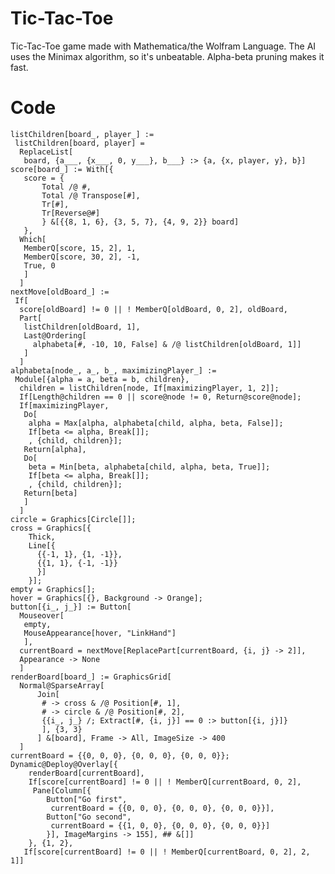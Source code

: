Tic-Tac-Toe
===========

Tic-Tac-Toe game made with Mathematica/the Wolfram Language. The AI uses the Minimax algorithm, so it's unbeatable. Alpha-beta pruning makes it fast.

Code
=========
	listChildren[board_, player_] := 
	 listChildren[board, player] = 
	  ReplaceList[
	   board, {a___, {x___, 0, y___}, b___} :> {a, {x, player, y}, b}]
	score[board_] := With[{
	   score = {
	       Total /@ #,
	       Total /@ Transpose[#],
	       Tr[#],
	       Tr[Reverse@#]
	       } &[{{8, 1, 6}, {3, 5, 7}, {4, 9, 2}} board]
	   },
	  Which[
	   MemberQ[score, 15, 2], 1,
	   MemberQ[score, 30, 2], -1,
	   True, 0
	   ]
	  ]
	nextMove[oldBoard_] :=
	 If[
	  score[oldBoard] != 0 || ! MemberQ[oldBoard, 0, 2], oldBoard,
	  Part[
	   listChildren[oldBoard, 1],
	   Last@Ordering[
	     alphabeta[#, -10, 10, False] & /@ listChildren[oldBoard, 1]]
	   ]
	  ]
	alphabeta[node_, a_, b_, maximizingPlayer_] := 
	 Module[{alpha = a, beta = b, children},
	  children = listChildren[node, If[maximizingPlayer, 1, 2]];
	  If[Length@children == 0 || score@node != 0, Return@score@node];
	  If[maximizingPlayer,
	   Do[
	    alpha = Max[alpha, alphabeta[child, alpha, beta, False]];
	    If[beta <= alpha, Break[]];
	    , {child, children}];
	   Return[alpha],
	   Do[
	    beta = Min[beta, alphabeta[child, alpha, beta, True]];
	    If[beta <= alpha, Break[]];
	    , {child, children}];
	   Return[beta]
	   ]
	  ]
	circle = Graphics[Circle[]];
	cross = Graphics[{
	    Thick,
	    Line[{
	      {{-1, 1}, {1, -1}},
	      {{1, 1}, {-1, -1}}
	      }]
	    }];
	empty = Graphics[];
	hover = Graphics[{}, Background -> Orange];
	button[{i_, j_}] := Button[
	  Mouseover[
	   empty,
	   MouseAppearance[hover, "LinkHand"]
	   ],
	  currentBoard = nextMove[ReplacePart[currentBoard, {i, j} -> 2]],
	  Appearance -> None
	  ]
	renderBoard[board_] := GraphicsGrid[
	  Normal@SparseArray[
	      Join[
	       # -> cross & /@ Position[#, 1],
	       # -> circle & /@ Position[#, 2],
	       {{i_, j_} /; Extract[#, {i, j}] == 0 :> button[{i, j}]}
	       ], {3, 3}
	      ] &[board], Frame -> All, ImageSize -> 400
	  ]
	currentBoard = {{0, 0, 0}, {0, 0, 0}, {0, 0, 0}};
	Dynamic@Deploy@Overlay[{
	    renderBoard[currentBoard], 
	    If[score[currentBoard] != 0 || ! MemberQ[currentBoard, 0, 2], 
	     Pane[Column[{
	        Button["Go first", 
	         currentBoard = {{0, 0, 0}, {0, 0, 0}, {0, 0, 0}}],
	        Button["Go second", 
	         currentBoard = {{1, 0, 0}, {0, 0, 0}, {0, 0, 0}}]
	        }], ImageMargins -> 155], ## &[]]
	    }, {1, 2}, 
	   If[score[currentBoard] != 0 || ! MemberQ[currentBoard, 0, 2], 2, 1]]
